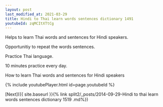 ```yaml
---
layout: post
last_modified_at: 2021-03-29
title: Hindi to Thai learn words sentences dictionary 1491 
youtubeId: zqMCItXTtCg
---
```

 
 
Helps to learn Thai words and sentences for Hindi speakers.

Opportunitiy to repeat the words sentences. 

Practice Thai language. 
 
10 minutes practice every day. 
 
How to learn Thai words and sentences for Hindi speakers 
 
{% include youtubePlayer.html id=page.youtubeId %}
 
 
[Next]({{ site.baseurl }}{% link  split2/_posts/2014-09-29-Hindi to thai learn words sentences dictionary 1519 .md%})
 
